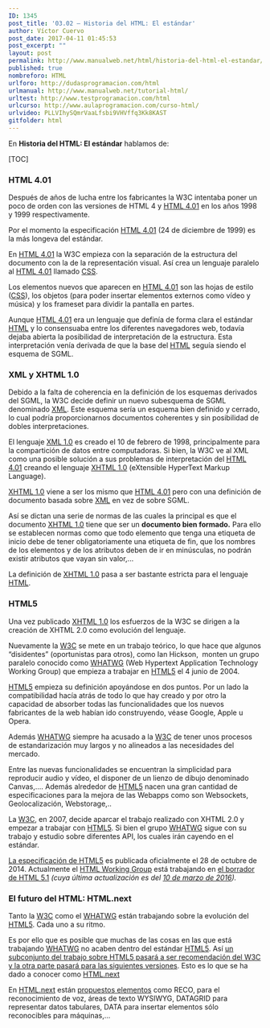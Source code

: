 ```yaml
---
ID: 1345
post_title: '03.02 – Historia del HTML: El estándar'
author: Víctor Cuervo
post_date: 2017-04-11 01:45:53
post_excerpt: ""
layout: post
permalink: http://www.manualweb.net/html/historia-del-html-el-estandar/
published: true
nombreforo: HTML
urlforo: http://dudasprogramacion.com/html
urlmanual: http://www.manualweb.net/tutorial-html/
urltest: http://www.testprogramacion.com/html
urlcurso: http://www.aulaprogramacion.com/curso-html/
urlvideo: PLLVIhySQmrVaaLfsbi9VHVffq3Kk8KAST
gitfolder: html
---
```

En **Historia del HTML: El estándar** hablamos de:

[TOC]

<a name="html4"></a>
### HTML 4.01

Después de años de lucha entre los fabricantes la W3C intentaba poner un poco de orden con las versiones de HTML 4 y [HTML 4.01][1] en los años 1998 y 1999 respectivamente.

Por el momento la especificación [HTML 4.01][1] (24 de diciembre de 1999) es la más longeva del estándar.

En [HTML 4.01][1] la W3C empieza con la separación de la estructura del documento con la de la representación visual. Así crea un lenguaje paralelo al [HTML 4.01][1] llamado [CSS][2].

Los elementos nuevos que aparecen en [HTML 4.01][1] son las hojas de estilo ([CSS][2]), los objetos (para poder insertar elementos externos como vídeo y música) y los frameset para dividir la pantalla en partes.

Aunque [HTML 4.01][1] era un lenguaje que definía de forma clara el estándar [HTML][3] y lo consensuaba entre los diferentes navegadores web, todavía dejaba abierta la posibilidad de interpretación de la estructura. Esta interpretación venía derivada de que la base del [HTML][3] seguía siendo el esquema de SGML.


<a name="xml"></a>
### XML y XHTML 1.0

Debido a la falta de coherencia en la definición de los esquemas derivados del SGML, la W3C decide definir un nuevo subesquema de SGML denominado [XML][4]. Este esquema sería un esquema bien definido y cerrado, lo cual podría proporcionarnos documentos coherentes y sin posibilidad de dobles interpretaciones.

El lenguaje [XML 1.0][5] es creado el 10 de febrero de 1998, principalmente para la compartición de datos entre computadoras. Si bien, la W3C ve al XML como una posible solución a sus problemas de interpretación del [HTML 4.01][1] creando el lenguaje [XHTML 1.0][6] (eXtensible HyperText Markup Language).

[XHTML 1.0][6] viene a ser los mismo que [HTML 4.01][1] pero con una definición de documento basada sobre [XML][4] en vez de sobre SGML.

Así se dictan una serie de normas de las cuales la principal es que el documento [XHTML 1.0][6] tiene que ser un **documento bien formado.** Para ello se establecen normas como que todo elemento que tenga una etiqueta de inicio debe de tener obligatoriamente una etiqueta de fin, que los nombres de los elementos y de los atributos deben de ir en minúsculas, no podrán existir atributos que vayan sin valor,...

La definición de [XHTML 1.0][6] pasa a ser bastante estricta para el lenguaje [HTML][3].

<a name="html5"></a>
### HTML5

Una vez publicado [XHTML 1.0][6] los esfuerzos de la W3C se dirigen a la creación de XHTML 2.0 como evolución del lenguaje.

Nuevamente la [W3C][7] se mete en un trabajo teórico, lo que hace que algunos “disidentes” (oportunistas para otros), como Ian Hickson,  monten un grupo paralelo conocido como [WHATWG][8] (Web Hypertext Application Technology Working Group) que empieza a trabajar en [HTML5][9] el 4 junio de 2004.

[HTML5][9] empieza su definición apoyándose en dos puntos. Por un lado la compatibilidad hacía atrás de todo lo que hay creado y por otro la capacidad de absorber todas las funcionalidades que los nuevos fabricantes de la web habían ido construyendo, véase Google, Apple u Opera.

Además [WHATWG][8] siempre ha acusado a la [W3C][7] de tener unos procesos de estandarización muy largos y no alineados a las necesidades del mercado.

Entre las nuevas funcionalidades se encuentran la simplicidad para reproducir audio y vídeo, el disponer de un lienzo de dibujo denominado Canvas,.... Además alrededor de [HTML5][9] nacen una gran cantidad de especificaciones para la mejora de las Webapps como son Websockets, Geolocalización, Webstorage,..

La [W3C][7], en 2007, decide aparcar el trabajo realizado con XHTML 2.0 y empezar a trabajar con [HTML5][9]. Si bien el grupo [WHATWG][8] sigue con su trabajo y estudio sobre diferentes API, los cuales irán cayendo en el estándar.

[La especificación de HTML5][10] es publicada oficialmente el 28 de octubre de 2014. Actualmente el [HTML Working Group][11] está trabajando en [el borrador de HTML 5.1][12] *(cuya última actualización es del [10 de marzo de 2016][13]).*

 <a name="next"></a>
### El futuro del HTML: HTML.next

Tanto la [W3C][7] como el [WHATWG][8] están trabajando sobre la evolución del [HTML5][9]. Cada uno a su ritmo.

Es por ello que es posible que muchas de las cosas en las que está trabajando [WHATWG][8] no acaben dentro del estándar [HTML5][9]. Así [un subconjunto del trabajo sobre HTML5 pasará a ser recomendación del W3C y la otra parte pasará para las siguientes versiones][14]. Esto es lo que se ha dado a conocer como [HTML.next][15]

En [HTML.next][15] están [propuestos elementos][16] como RECO, para el reconocimiento de voz, áreas de texto WYSIWYG, DATAGRID para representar datos tabulares, DATA para insertar elementos sólo reconocibles para máquinas,...

 [1]: http://www.w3.org/TR/REC-html40/
 [2]: http://www.manualweb.net/tutorial-css/
 [3]: http://www.manualweb.net/tutorial-html/
 [4]: http://www.manualweb.net/tutorial-xml/
 [5]: http://www.w3.org/TR/1998/REC-xml-19980210
 [6]: http://www.w3.org/TR/xhtml1/
 [7]: http://www.w3.org
 [8]: http://www.whatwg.org/
 [9]: http://www.w3.org/TR/html5/
 [10]: http://www.w3.org/TR/2014/REC-html5-20141028/
 [11]: http://www.w3.org/html/wg/
 [12]: https://www.w3.org/TR/2016/WD-html51-20160310/
 [13]: https://www.w3.org/blog/news/archives/5313
 [14]: http://www.w3.org/QA/2012/07/html5_and_htmlnext.html
 [15]: http://www.w3.org/wiki/HTML/next
 [16]: http://www.w3.org/html/wg/next/markup/
